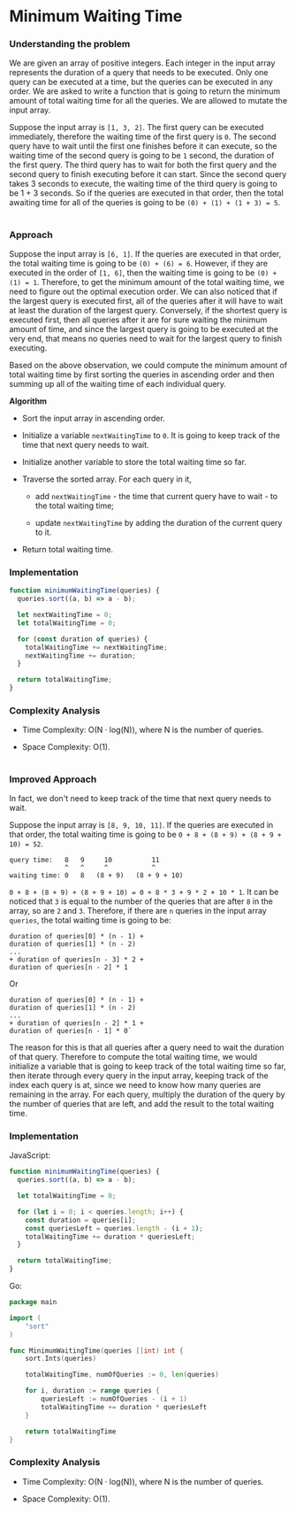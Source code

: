 # Minimum Waiting Time

### Understanding the problem

We are given an array of positive integers. Each integer in the input array represents the duration of a query that needs to be executed. Only one query can be executed at a time, but the queries can be executed in any order. We are asked to write a function that is going to return the minimum amount of total waiting time for all the queries. We are allowed to mutate the input array.

Suppose the input array is `[1, 3, 2]`. The first query can be executed immediately, therefore the waiting time of the first query is `0`. The second query have to wait until the first one finishes before it can execute, so the waiting time of the second query is going to be `1` second, the duration of the first query. The third query has to wait for both the first query and the second query to finish executing before it can start. Since the second query takes 3 seconds to execute, the waiting time of the third query is going to be 1 + 3 seconds. So if the queries are executed in that order, then the total awaiting time for all of the queries is going to be `(0) + (1) + (1 + 3) = 5`.

#

### Approach

Suppose the input array is `[6, 1]`. If the queries are executed in that order, the total waiting time is going to be `(0) + (6) = 6`. However, if they are executed in the order of `[1, 6]`, then the waiting time is going to be `(0) + (1) = 1`. Therefore, to get the minimum amount of the total waiting time, we need to figure out the optimal execution order. We can also noticed that if the largest query is executed first, all of the queries after it will have to wait at least the duration of the largest query. Conversely, if the shortest query is executed first, then all queries after it are for sure waiting the minimum amount of time, and since the largest query is going to be executed at the very end, that means no queries need to wait for the largest query to finish executing.

Based on the above observation, we could compute the minimum amount of total waiting time by first sorting the queries in ascending order and then summing up all of the waiting time of each individual query.

**Algorithm**

- Sort the input array in ascending order.

- Initialize a variable `nextWaitingTime` to `0`. It is going to keep track of the time that next query needs to wait.

- Initialize another variable to store the total waiting time so far.

- Traverse the sorted array. For each query in it,

  - add `nextWaitingTime` - the time that current query have to wait - to the total waiting time;

  - update `nextWaitingTime` by adding the duration of the current query to it.

- Return total waiting time.

### Implementation

```js
function minimumWaitingTime(queries) {
  queries.sort((a, b) => a - b);

  let nextWaitingTime = 0;
  let totalWaitingTime = 0;

  for (const duration of queries) {
    totalWaitingTime += nextWaitingTime;
    nextWaitingTime += duration;
  }

  return totalWaitingTime;
}
```

### Complexity Analysis

- Time Complexity: O(N · log(N)), where N is the number of queries.

- Space Complexity: O(1).

#

### Improved Approach

In fact, we don't need to keep track of the time that next query needs to wait.

Suppose the input array is `[8, 9, 10, 11]`. If the queries are executed in that order, the total waiting time is going to be `0 + 8 + (8 + 9) + (8 + 9 + 10) = 52`.

```
query time:   8   9     10          11
              ^   ^     ^           ^
waiting time: 0   8   (8 + 9)   (8 + 9 + 10)
```

`0 + 8 + (8 + 9) + (8 + 9 + 10) = 0 + 8 * 3 + 9 * 2 + 10 * 1`. It can be noticed that `3` is equal to the number of the queries that are after `8` in the array, so are `2` and `3`. Therefore, if there are `n` queries in the input array `queries`, the total waiting time is going to be:

```
duration of queries[0] * (n - 1) +
duration of queries[1] * (n - 2)
...
+ duration of queries[n - 3] * 2 +
duration of queries[n - 2] * 1
```

Or

```
duration of queries[0] * (n - 1) +
duration of queries[1] * (n - 2)
...
+ duration of queries[n - 2] * 1 +
duration of queries[n - 1] * 0`
```

The reason for this is that all queries after a query need to wait the duration of that query. Therefore to compute the total waiting time, we would initialize a variable that is going to keep track of the total waiting time so far, then iterate through every query in the input array, keeping track of the index each query is at, since we need to know how many queries are remaining in the array. For each query, multiply the duration of the query by the number of queries that are left, and add the result to the total waiting time.

### Implementation

JavaScript:

```js
function minimumWaitingTime(queries) {
  queries.sort((a, b) => a - b);

  let totalWaitingTime = 0;

  for (let i = 0; i < queries.length; i++) {
    const duration = queries[i];
    const queriesLeft = queries.length - (i + 1);
    totalWaitingTime += duration * queriesLeft;
  }

  return totalWaitingTime;
}
```

Go:

```go
package main

import (
	"sort"
)

func MinimumWaitingTime(queries []int) int {
	sort.Ints(queries)

	totalWaitingTime, numOfQueries := 0, len(queries)

	for i, duration := range queries {
		queriesLeft := numOfQueries - (i + 1)
		totalWaitingTime += duration * queriesLeft
	}

	return totalWaitingTime
}
```

### Complexity Analysis

- Time Complexity: O(N · log(N)), where N is the number of queries.

- Space Complexity: O(1).
